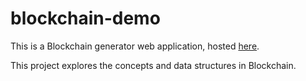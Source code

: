 # blockchain-demo

This is a Blockchain generator web application, hosted [here](https://huiminlim.github.io/blockchain-demo).

This project explores the concepts and data structures in Blockchain. 
